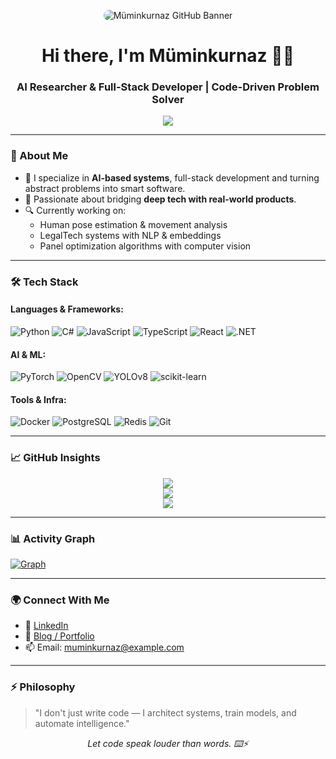 <!-- Banner -->
<p align="center">
  <img src="https://raw.githubusercontent.com/muminkurnaz/muminkurnaz/main/banner.png" alt="Müminkurnaz GitHub Banner" style="border-radius: 12px;" />
</p>

<h1 align="center">Hi there, I'm <strong>Müminkurnaz</strong> 👨‍💻</h1>
<h3 align="center">AI Researcher & Full-Stack Developer | Code-Driven Problem Solver</h3>

<p align="center">
  <img src="https://readme-typing-svg.demolab.com?font=Fira+Code&size=22&pause=1000&color=58A6FF&center=true&vCenter=true&width=600&lines=Turning+ideas+into+AI-powered+products;Building+smart%2C+scalable+systems;Full-stack+flows+%7C+ML+pipelines+%7C+Edge+AI+apps;Always+learning%2C+always+building." />
</p>

---

### 🧠 About Me

- 🎯 I specialize in **AI-based systems**, full-stack development and turning abstract problems into smart software.
- 🧬 Passionate about bridging **deep tech with real-world products**.
- 🔍 Currently working on:
  - Human pose estimation & movement analysis
  - LegalTech systems with NLP & embeddings
  - Panel optimization algorithms with computer vision

---

### 🛠 Tech Stack

#### Languages & Frameworks:
![Python](https://img.shields.io/badge/-Python-181717?style=flat&logo=python)
![C#](https://img.shields.io/badge/-C%23-239120?style=flat&logo=c-sharp&logoColor=white)
![JavaScript](https://img.shields.io/badge/-JavaScript-000?style=flat&logo=javascript)
![TypeScript](https://img.shields.io/badge/-TypeScript-3178C6?style=flat&logo=typescript&logoColor=white)
![React](https://img.shields.io/badge/-React-20232A?style=flat&logo=react)
![.NET](https://img.shields.io/badge/-.NET-512BD4?style=flat&logo=dotnet)

#### AI & ML:
![PyTorch](https://img.shields.io/badge/-PyTorch-EE4C2C?style=flat&logo=pytorch&logoColor=white)
![OpenCV](https://img.shields.io/badge/-OpenCV-5C3EE8?style=flat&logo=opencv&logoColor=white)
![YOLOv8](https://img.shields.io/badge/-YOLOv8-000?style=flat&logo=darkreader&logoColor=white)
![scikit-learn](https://img.shields.io/badge/-Scikit_Learn-F7931E?style=flat&logo=scikit-learn&logoColor=white)

#### Tools & Infra:
![Docker](https://img.shields.io/badge/-Docker-2496ED?style=flat&logo=docker)
![PostgreSQL](https://img.shields.io/badge/-PostgreSQL-336791?style=flat&logo=postgresql)
![Redis](https://img.shields.io/badge/-Redis-DC382D?style=flat&logo=redis&logoColor=white)
![Git](https://img.shields.io/badge/-Git-F05032?style=flat&logo=git&logoColor=white)

---

### 📈 GitHub Insights

<p align="center">
  <img src="https://github-readme-stats.vercel.app/api?username=muminkurnaz&show_icons=true&theme=github_dark&include_all_commits=true&hide_border=true" />
  <br/>
  <img src="https://streak-stats.demolab.com?user=muminkurnaz&theme=github-dark-blue&hide_border=true&mode=weekly&card_width=500" />
  <br/>
  <img src="https://github-readme-stats.vercel.app/api/top-langs/?username=muminkurnaz&layout=compact&theme=github_dark&hide_border=true" />
</p>

---

### 📊 Activity Graph

[![Graph](https://github-readme-activity-graph.cyclic.app/graph?username=muminkurnaz&theme=github-compact)](https://github.com/Ashutosh00710/github-readme-activity-graph)

---

### 🌍 Connect With Me

- 💼 [LinkedIn](https://linkedin.com/in/muminkurnaz)
- 🧠 [Blog / Portfolio](https://yourwebsite.com)
- 📫 Email: muminkurnaz@example.com

---

### ⚡ Philosophy

> "I don't just write code — I architect systems, train models, and automate intelligence."

<p align="center"><em>Let code speak louder than words. ⌨️⚡</em></p>
